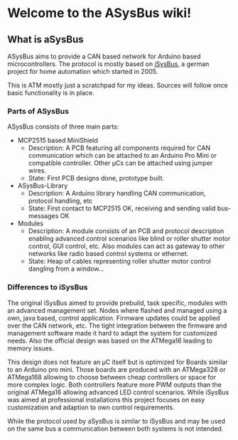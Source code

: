 # Welcome to the ASysBus wiki!

## What is aSysBus

ASysBus aims to provide a CAN based network for Arduino based microcontrollers. The protocol is mostly based on [iSysBus](http://wiki.isysbus.de), a german project for home automation which started in 2005.

This is ATM mostly just a scratchpad for my ideas. Sources will follow once basic functionality is in place.

### Parts of ASysBus

ASysBus consists of three main parts:

* MCP2515 based MiniShield
  * Description: A PCB featuring all components required for CAN communication which can be attached to an Arduino Pro Mini or compatible controller. Other µCs can be attached using jumper wires.
  * State: First PCB designs done, prototype built. 
* ASysBus-Library
  * Description: A Arduino library handling CAN communication, protocol handling, etc
  * State: First contact to MCP2515 OK, receiving and sending valid bus-messages OK 
* Modules
  * Description: A module consists of an PCB and protocol description enabling advanced control scenarios like blind or roller shutter motor control, GUI control, etc. Also modules can act as gateway to other networks like radio based control systems or ethernet.
  * State: Heap of cables representing roller shutter motor control dangling from a window… 

### Differences to iSysBus

The original iSysBus aimed to provide prebuild, task specific, modules with an advanced management set. Nodes where flashed and managed using a own, java based, control application. Firmware updates could be applied over the CAN network, etc. The tight integration between the firmware and management software made it hard to adapt the system for customized needs. Also the official design was based on the ATMega16 leading to memory issues.

This design does not feature an µC itself but is optimized for Boards similar to an Arduino pro mini. Those boards are produced with an ATMega328 or ATMega168 allowing to choose between cheap controllers or space for more complex logic. Both controllers feature more PWM outputs than the original ATMega16 allowing advanced LED control scenarios. While iSysBus was aimed at professional installations this project focuses on easy customization and adaption to own control requirements.

While the protocol used by aSysBus is similar to iSysBus and may be used on the same bus a communication between both systems is not intended.